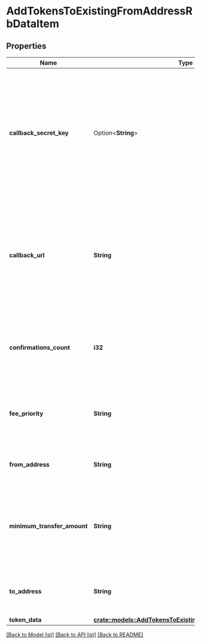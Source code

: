 # AddTokensToExistingFromAddressRbDataItem

## Properties

Name | Type | Description | Notes
------------ | ------------- | ------------- | -------------
**callback_secret_key** | Option<**String**> | Represents the Secret Key value provided by the customer. This field is used for security purposes during the callback notification, in order to prove the sender of the callback as Crypto APIs. | [optional]
**callback_url** | **String** | Represents the URL that is set by the customer where the callback will be received at. The callback notification will be received only if and when the event occurs. | 
**confirmations_count** | **i32** | Represents the number of confirmations, i.e. the amount of blocks that have been built on top of this block. | 
**fee_priority** | **String** | Represents the fee priority of the automation, whether it is \"SLOW\", \"STANDARD\" or \"FAST\". | 
**from_address** | **String** | Represents the hash of the address that forwards the tokens. | 
**minimum_transfer_amount** | **String** | Represents the minimum transfer amount of the currency in the `fromAddress` that can be allowed for an automatic forwarding. | 
**to_address** | **String** | Represents the hash of the address the currency is forwarded to. | 
**token_data** | [**crate::models::AddTokensToExistingFromAddressRbTokenData**](AddTokensToExistingFromAddressRBTokenData.md) |  | 

[[Back to Model list]](../README.md#documentation-for-models) [[Back to API list]](../README.md#documentation-for-api-endpoints) [[Back to README]](../README.md)


